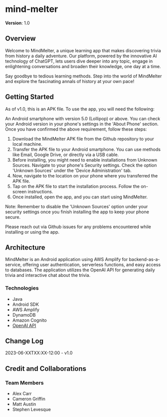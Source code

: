 # mind-melter

**Version**: 1.0

## Overview

Welcome to MindMelter, a unique learning app that makes discovering trivia from history a daily adventure. Our platform, powered by the innovative AI technology of ChatGPT, lets users dive deeper into any topic, engage in enlightening conversations and broaden their knowledge, one day at a time.

Say goodbye to tedious learning methods. Step into the world of MindMelter and explore the fascinating annals of history at your own pace!

## Getting Started

As of v1.0, this is an APK file. To use the app, you will need the following:

An Android smartphone with version 5.0 (Lollipop) or above. You can check your Android version in your phone's settings in the 'About Phone' section.
Once you have confirmed the above requirement, follow these steps:

1. Download the MindMelter APK file from the Github repository to your local machine.
2. Transfer the APK file to your Android smartphone. You can use methods like Email, Google Drive, or directly via a USB cable.
3. Before installing, you might need to enable installations from Unknown Sources. Navigate to your phone's Security settings. Check the option 'Unknown Sources' under the 'Device Administration' tab.
4. Now, navigate to the location on your phone where you transferred the APK file.
5. Tap on the APK file to start the installation process. Follow the on-screen instructions.
6. Once installed, open the app, and you can start using MindMelter.

Note: Remember to disable the 'Unknown Sources' option under your security settings once you finish installing the app to keep your phone secure.

Please reach out via Github issues for any problems encountered while installing or using the app.

## Architecture

MindMelter is an Android application using AWS Amplify for backend-as-a-service, offering user authentication, serverless functions, and easy access to databases. The application utilizes the OpenAI API for generating daily trivia and interactive chat about the trivia.

### Technologies

- Java
- Android SDK
- AWS Amplify
- DynamoDB
- Amazon Cognito
- [OpenAI API](https://platform.openai.com/)

## Change Log

2023-06-XXTXX:XX-12:00 - v1.0

## Credit and Collaborations

### Team Members

- Alex Carr
- Cameron Griffin
- Matt Austin
- Stephen Levesque

